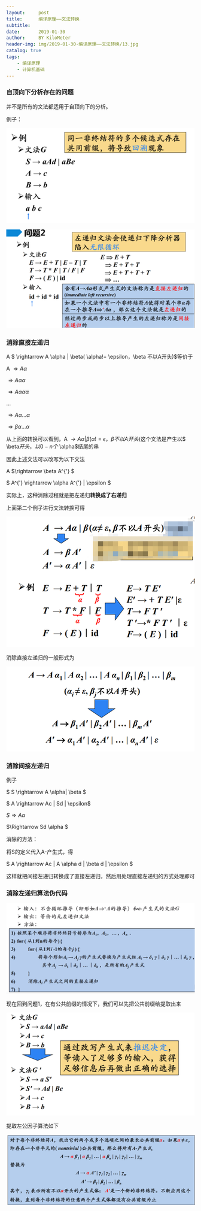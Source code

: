 ```yaml
---
layout:     post
title:      编译原理——文法转换
subtitle:   
date:       2019-01-30
author:     BY KiloMeter
header-img: img/2019-01-30-编译原理——文法转换/13.jpg
catalog: true
tags:
    - 编译原理
    - 计算机基础
---
```

<head>
    <script src="https://cdn.mathjax.org/mathjax/latest/MathJax.js?config=TeX-AMS-MML_HTMLorMML" type="text/javascript"></script>
    <script type="text/x-mathjax-config">
        MathJax.Hub.Config({
            tex2jax: {
            skipTags: ['script', 'noscript', 'style', 'textarea', 'pre'],
            inlineMath: [['$','$']]
            }
        });
    </script>
</head>

### 自顶向下分析存在的问题

并不是所有的文法都适用于自顶向下的分析。

例子：

![](/img/2019-01-30-编译原理——文法转换/例子1回溯.png)

![](/img/2019-01-30-编译原理——文法转换/例子2无限循环.png)

### 消除直接左递归

A $ \rightarrow A \alpha | \beta( \alpha!= \epsilon，\beta 不以A开头)$等价于

A $\Rightarrow A \alpha$  

   $\Rightarrow A \alpha \alpha$  

   $\Rightarrow A \alpha \alpha \alpha$  

...

   $\Rightarrow A \alpha ...  \alpha$  

   $\Rightarrow \beta \alpha ...  \alpha$  

从上面的转换可以看到，A $\rightarrow A \alpha|\beta( \alpha!=\epsilon，\beta 不以A开头)$这个文法是产生以$ \beta$开头，以0-n个$ \alpha$结尾的串

因此上述文法可以改写为以下文法

A $\rightarrow \beta  A^{'} $

$ A^{'} \rightarrow \alpha A^{'} | \epsilon $ 

实际上，这种消除过程就是把左递归**转换成了右递归**

上面第二个例子进行文法转换可得

![](/img/2019-01-30-编译原理——文法转换/直接消除左递归例子.png)

消除直接左递归的一般形式为

![](/img/2019-01-30-编译原理——文法转换/消除直接左递归的一般形式.png)

### 消除间接左递归

例子

$ S \rightarrow A \alpha| \beta $

$ A \rightarrow Ac | Sd | \epsilon$

 $S \Rightarrow A \alpha$  

   $\Rightarrow Sd \alpha $  

消除的方法：

将S的定义代入A-产生式，得

$ A \rightarrow Ac | A \alpha d | \beta d |  \epsilon $

这样就把间接左递归转换成了直接左递归，然后用处理直接左递归的方式处理即可

### 消除左递归算法伪代码

![](/img/2019-01-30-编译原理——文法转换/消除左递归算法伪代码.png)

现在回到问题1，在有公共前缀的情况下，我们可以先把公共前缀给提取出来

![](/img/2019-01-30-编译原理——文法转换/提取左公因子.png)

提取左公因子算法如下

![](/img/2019-01-30-编译原理——文法转换/提取左公因子算法.png)